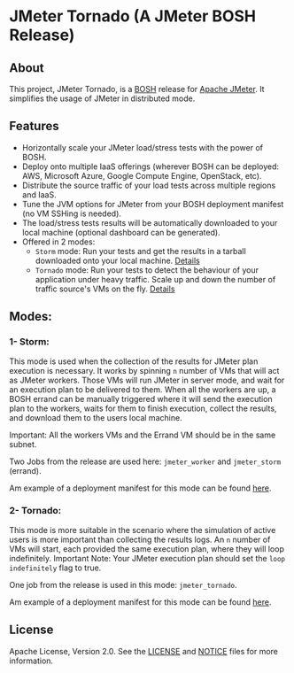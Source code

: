 # JMeter Tornado (A JMeter BOSH Release)

## About

This project, JMeter Tornado, is a [BOSH](https://bosh.io/) release for [Apache JMeter](http://jmeter.apache.org/). It simplifies the usage of JMeter in distributed mode.

## Features

* Horizontally scale your JMeter load/stress tests with the power of BOSH.
* Deploy onto multiple IaaS offerings (wherever BOSH can be deployed: AWS, Microsoft Azure, Google Compute Engine, OpenStack, etc).
* Distribute the source traffic of your load tests across multiple regions and IaaS.
* Tune the JVM options for JMeter from your BOSH deployment manifest (no VM SSHing is needed).
* The load/stress tests results will be automatically downloaded to your local machine (optional dashboard can be generated).
* Offered in 2 modes:
  * `Storm` mode: Run your tests and get the results in a tarball downloaded onto your local machine. [Details](#storm)
  * `Tornado` mode: Run your tests to detect the behaviour of your application under heavy traffic. Scale up and down the number of traffic source's VMs on the fly. [Details](#tornado)

## Modes:

### 1- Storm:
This mode is used when the collection of the results for JMeter plan execution is necessary. It works by spinning `n` number of VMs that will act as JMeter workers. Those VMs will run JMeter in server mode, and wait for an execution plan to be delivered to them. When all the workers are up, a BOSH errand can be manually triggered where it will send the execution plan to the workers, waits for them to finish execution, collect the results, and download them to the users local machine.

Important: All the workers VMs and the Errand VM should be in the same subnet.

Two Jobs from the release are used here: `jmeter_worker` and `jmeter_storm` (errand).

Am example of a deployment manifest for this mode can be found [here](docs/jmeter_storm/sample-deployment-manifests-snippets.yml).

### 2- Tornado:
This mode is more suitable in the scenario where the simulation of active users is more important than collecting the results logs. An `n` number of VMs will start, each provided the same execution plan, where they will loop indefinitely. Important Note: Your JMeter execution plan should set the `loop indefinitely` flag to true.

One job from the release is used in this mode: `jmeter_tornado`.

Am example of a deployment manifest for this mode can be found [here](docs/jmeter_tornado/sample-deployment-manifests-snippets.yml).

## License

Apache License, Version 2.0. See the [LICENSE](LICENSE) and [NOTICE](NOTICE) files for more information.
